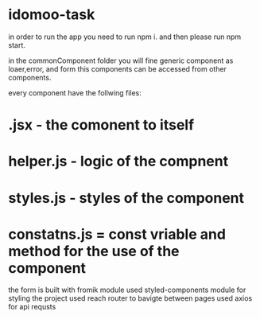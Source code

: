 # idomoo-task

in order to run the app you need to run npm i. 
and then please run npm start.

in the commonComponent folder you will fine generic component as loaer,error, and form
this components can be accessed from other components.

every component have the follwing files:
# .jsx - the comonent to itself
# helper.js - logic of the compnent
# styles.js - styles of the component
# constatns.js = const vriable and method for  the use of the component

the form is built with fromik module
used styled-components  module for styling the project
used reach router to bavigte between pages
used axios for api requsts


